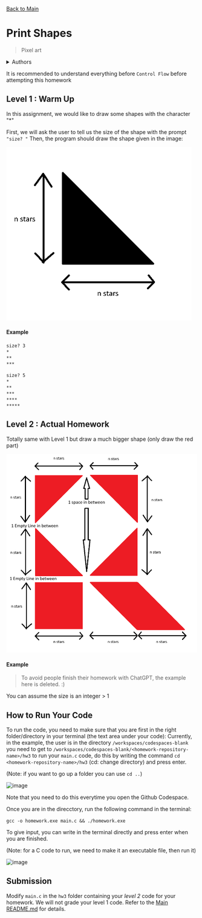 [Back to Main](../README.md)

# Print Shapes

> Pixel art

<details>

<summary>Authors</summary>

Dicaprio Cheung (dhcheungaa@connect.ust.hk)

</details>

It is recommended to understand everything before `Control Flow` before attempting this homework

## Level 1 : Warm Up

In this assignment, we would like to draw some shapes with the character "*"

First, we will ask the user to tell us the size of the shape with the prompt `"size? "`
Then, the program should draw the shape given in the image:

![](../../images/basic-shape.png)

#### Example
```
size? 3
*
**
***
```

```
size? 5
*
**
***
****
*****
```

## Level 2 : Actual Homework

Totally same with Level 1 but draw a much bigger shape (only draw the red part)

![](../../images/shape.png)

#### Example

>To avoid people finish their homework with ChatGPT, the example here is deleted. :)

You can assume the size is an integer > 1

## How to Run Your Code

To run the code, you need to make sure that you are first in the right folder/directory in your terminal (the text area under your code):
Currently, in the example, the user is in the directory `/workspaces/codespaces-blank` you need to get to `/workspaces/codespaces-blank/<homework-repository-name>/hw3` to run your `main.c` code, do this by writing the command `cd <homework-repository-name>/hw3` (cd: change directory) and press enter.

(Note: if you want to go up a folder you can use `cd ..`)

![image](https://github.com/user-attachments/assets/462ba8f7-a31a-4797-86fc-250e2d353d8e)

Note that you need to do this everytime you open the Github Codespace.

Once you are in the direcctory, run the following command in the terminal:
```
gcc -o homework.exe main.c && ./homework.exe
```

To give input, you can write in the terminal directly and press enter when you are finished.

(Note: for a C code to run, we need to make it an executable file, then run it)

![image](https://github.com/user-attachments/assets/7b1858cd-913b-4a84-8780-440fa3da12e6)


## Submission

Modify `main.c` in the `hw3` folder containing your *level 2* code for your homework. We will not grade your level 1 code. Refer to the [Main README.md](../README.md) for details.

